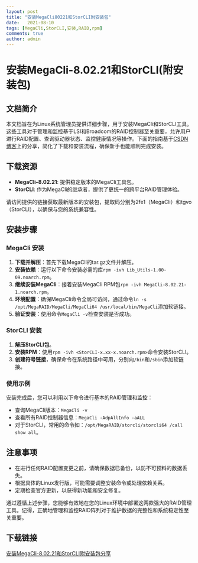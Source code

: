 ```yaml
---
layout: post
title: "安装MegaCli80221和StorCLI附安装包"
date:   2021-08-10
tags: [MegaCli,StorCLI,安装,RAID,rpm]
comments: true
author: admin
---
```

# 安装MegaCli-8.02.21和StorCLI(附安装包)

## 文档简介

本文档旨在为Linux系统管理员提供详细步骤，用于安装MegaCli和StorCLI工具。这些工具对于管理和监控基于LSI和Broadcom的RAID控制器至关重要，允许用户进行RAID配置、查询驱动器状态、监控健康情况等操作。下面的指南基于[CSDN博客](https://blog.csdn.net/qq_26884501/article/details/112307407)上的分享，简化了下载和安装流程，确保新手也能顺利完成安装。

## 下载资源

- **MegaCli-8.02.21**: 提供稳定版本的MegaCli工具包。
- **StorCLI**: 作为MegaCli的继承者，提供了更统一的跨平台RAID管理体验。

请访问提供的链接获取最新版本的安装包，提取码分别为2fe1（MegaCli）和tgvo（StorCLI），以确保与您的系统兼容性。

## 安装步骤

### MegaCli 安装

1. **下载并解压**：首先下载MegaCli的tar.gz文件并解压。
2. **安装依赖**：运行以下命令安装必需的库`rpm -ivh Lib_Utils-1.00-09.noarch.rpm`。
3. **继续安装MegaCli**：接着安装MegaCli RPM包`rpm -ivh MegaCli-8.02.21-1.noarch.rpm`。
4. **环境配置**：确保MegaCli命令全局可访问，通过命令`ln -s /opt/MegaRAID/MegaCli/MegaCli64 /usr/local/bin/MegaCli`添加软链接。
5. **验证安装**：使用命令`MegaCli -v`检查安装是否成功。

### StorCLI 安装

1. **解压StorCLI包**。
2. **安装RPM**：使用`rpm -ivh <StorCLI-x.xx-x.noarch.rpm>`命令安装StorCLI。
3. **创建符号链接**，确保命令在系统路径中可用，分别向`/bin`和`/sbin`添加软链接。

### 使用示例

安装完成后，您可以利用以下命令进行基本的RAID管理和监控：

- 查询MegaCli版本：`MegaCli -v`
- 查看所有RAID控制器信息：`MegaCli -AdpAllInfo -aALL`
- 对于StorCLI，常用的命令如：`/opt/MegaRAID/storcli/storcli64 /call show all`。

## 注意事项

- 在进行任何RAID配置变更之前，请确保数据已备份，以防不可预料的数据丢失。
- 根据具体的Linux发行版，可能需要调整安装命令或处理依赖关系。
- 定期检查官方更新，以获得新功能和安全修复。

通过遵循上述步骤，您能够有效地在您的Linux环境中部署这两款强大的RAID管理工具。记得，正确地管理和监控RAID阵列对于维护数据的完整性和系统稳定性至关重要。

## 下载链接

[安装MegaCli-8.02.21和StorCLI附安装包分享](https://pan.quark.cn/s/856c687761ed)